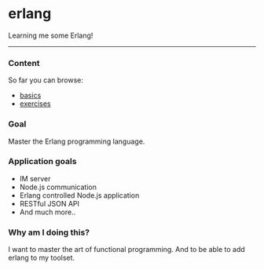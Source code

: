 erlang
======

Learning me some Erlang!

---

### Content
So far you can browse:
* [basics](https://github.com/opensoars/erlang/tree/master/basics)
* [exercises](https://github.com/opensoars/erlang/tree/master/exercises)


### Goal
Master the Erlang programming language.


### Application goals
* IM server
* Node.js communication
* Erlang controlled Node.js application
* RESTful JSON API
* And much more..


### Why am I doing this?
I want to master the art of functional programming. And to be able to add erlang to my toolset.


